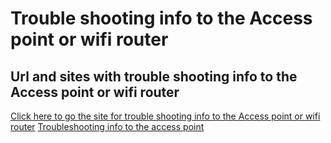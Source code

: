 # Trouble shooting info to the Access point or wifi router

## Url and sites with trouble shooting info to the Access point or wifi router

[Click here to go the site for trouble shooting info to the Access point or wifi router](https://www.networkdatapedia.com/post/acess-point-troubleshooting)
[Troubleshooting info to the access point](https://thewifispecialist.co.uk/blog/access-point-issues/)
